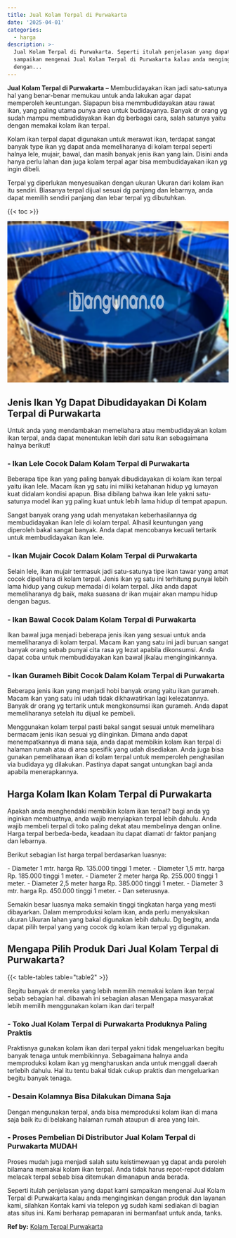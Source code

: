```yaml
---
title: Jual Kolam Terpal di Purwakarta
date: '2025-04-01'
categories:
  - harga
description: >-
  Jual Kolam Terpal di Purwakarta. Seperti itulah penjelasan yang dapat kami
  sampaikan mengenai Jual Kolam Terpal di Purwakarta kalau anda menginginkan
  dengan...
---
```


**Jual Kolam Terpal di Purwakarta** – Membudidayakan ikan jadi satu-satunya hal yang benar-benar memukau untuk anda lakukan agar dapat memperoleh keuntungan. Siapapun bisa memmbudidayakan atau rawat ikan, yang paling utama punya area untuk budidayanya. Banyak dr orang yg sudah mampu membudidayakan ikan dg berbagai cara, salah satunya yaitu dengan memakai kolam ikan terpal.

Kolam ikan terpal dapat digunakan untuk merawat ikan, terdapat sangat banyak type ikan yg dapat anda memeliharanya di kolam terpal seperti halnya lele, mujair, bawal, dan masih banyak jenis ikan yang lain. Disini anda hanya perlu lahan dan juga kolam terpal agar bisa membudidayakan ikan yg ingin dibeli.

Terpal yg diperlukan menyesuaikan dengan ukuran Ukuran dari kolam ikan itu sendiri. Biasanya terpal dijual sesuai dg panjang dan lebarnya, anda dapat memilih sendiri panjang dan lebar terpal yg dibutuhkan.

{{< toc >}}

![Jual Kolam Terpal di Purwakarta](/images/jual-kolam-terpal-03.png)

## Jenis Ikan Yg Dapat Dibudidayakan Di Kolam Terpal di Purwakarta

Untuk anda yang mendambakan memeliahara atau membudidayakan kolam ikan terpal, anda dapat menentukan lebih dari satu ikan sebagaimana halnya berikut!

### \- Ikan Lele Cocok Dalam Kolam Terpal di Purwakarta

Beberapa tipe ikan yang paling banyak dibudidayakan di kolam ikan terpal yaitu ikan lele. Macam ikan yg satu ini miliki ketahanan hidup yg lumayan kuat didalam kondisi apapun. Bisa dibilang bahwa ikan lele yakni satu-satunya model ikan yg paling kuat untuk lebih lama hidup di tempat apapun.

Sangat banyak orang yang udah menyatakan keberhasilannya dg membudidayakan ikan lele di kolam terpal. Alhasil keuntungan yang diperoleh bakal sangat banyak. Anda dapat mencobanya kecuali tertarik untuk membudidayakan ikan lele.

### \- Ikan Mujair Cocok Dalam Kolam Terpal di Purwakarta

Selain lele, ikan mujair termasuk jadi satu-satunya tipe ikan tawar yang amat cocok dipelihara di kolam terpal. Jenis ikan yg satu ini terhitung punyai lebih lama hidup yang cukup memadai di kolam terpal. Jika anda dapat memeliharanya dg baik, maka suasana dr ikan mujair akan mampu hidup dengan bagus.

### \- Ikan Bawal Cocok Dalam Kolam Terpal di Purwakarta

Ikan bawal juga menjadi beberapa jenis ikan yang sesuai untuk anda memeliharanya di kolam terpal. Macam ikan yang satu ini jadi buruan sangat banyak orang sebab punyai cita rasa yg lezat apabila dikonsumsi. Anda dapat coba untuk membudidayakan kan bawal jikalau menginginkannya.

### \- Ikan Gurameh Bibit Cocok Dalam Kolam Terpal di Purwakarta

Beberapa jenis ikan yang menjadi hobi banyak orang yaitu ikan gurameh. Macam ikan yang satu ini udah tidak dikhawatirkan lagi kelezatannya. Banyak dr orang yg tertarik untuk mengkonsumsi ikan gurameh. Anda dapat memeliharanya setelah itu dijual ke pembeli.

Menggunakan kolam terpal pasti bakal sangat sesuai untuk memelihara bermacam jenis ikan sesuai yg diinginkan. Dimana anda dapat menempatkannya di mana saja, anda dapat membikin kolam ikan terpal di halaman rumah atau di area spesifik yang udah disediakan. Anda juga bisa gunakan pemeliharaan ikan di kolam terpal untuk memperoleh penghasilan via budidaya yg dilakukan. Pastinya dapat sangat untungkan bagi anda apabila menerapkannya.

## Harga Kolam Ikan Kolam Terpal di Purwakarta

Apakah anda menghendaki membikin kolam ikan terpal? bagi anda yg inginkan membuatnya, anda wajib menyiapkan terpal lebih dahulu. Anda wajib membeli terpal di toko paling dekat atau membelinya dengan online. Harga terpal berbeda-beda, keadaan itu dapat diamati dr faktor panjang dan lebarnya.

Berikut sebagian list harga terpal berdasarkan luasnya:

\- Diameter 1 mtr. harga Rp. 135.000 tinggi 1 meter. - Diameter 1,5 mtr. harga Rp. 185.000 tinggi 1 meter. - Diameter 2 meter harga Rp. 255.000 tinggi 1 meter. - Diameter 2,5 meter harga Rp. 385.000 tinggi 1 meter. - Diameter 3 mtr. harga Rp. 450.000 tinggi 1 meter. - Dan seterusnya.

Semakin besar luasnya maka semakin tinggi tingkatan harga yang mesti dibayarkan. Dalam memproduksi kolam ikan, anda perlu menyaksikan ukuran Ukuran lahan yang bakal digunakan lebih dahulu. Dg begitu, anda dapat pilih terpal yang yang cocok dg kolam ikan terpal yg digunakan.

## Mengapa Pilih Produk Dari Jual Kolam Terpal di Purwakarta?

{{< table-tables table="table2" >}}

Begitu banyak dr mereka yang lebih memilih memakai kolam ikan terpal sebab sebagian hal. dibawah ini sebagian alasan Mengapa masyarakat lebih memilih menggunakan kolam ikan dari terpal!

### \- Toko Jual Kolam Terpal di Purwakarta Produknya Paling Praktis

Praktisnya gunakan kolam ikan dari terpal yakni tidak mengeluarkan begitu banyak tenaga untuk membikinnya. Sebagaimana halnya anda memproduksi kolam ikan yg mengharuskan anda untuk menggali daerah terlebih dahulu. Hal itu tentu bakal tidak cukup praktis dan mengeluarkan begitu banyak tenaga.

### \- Desain Kolamnya Bisa Dilakukan Dimana Saja

Dengan mengunakan terpal, anda bisa memproduksi kolam ikan di mana saja baik itu di belakang halaman rumah ataupun di area yang lain.

### \- Proses Pembelian Di Distributor Jual Kolam Terpal di Purwakarta MUDAH

Proses mudah juga menjadi salah satu keistimewaan yg dapat anda peroleh bilamana memakai kolam ikan terpal. Anda tidak harus repot-repot didalam melacak terpal sebab bisa ditemukan dimanapun anda berada.

Seperti itulah penjelasan yang dapat kami sampaikan mengenai Jual Kolam Terpal di Purwakarta kalau anda menginginkan dengan produk dan layanan kami, silahkan Kontak kami via telepon yg sudah kami sediakan di bagian atas situs ini. Kami berharap pemaparan ini bermanfaat untuk anda, tanks.

**Ref by:** [Kolam Terpal Purwakarta](https://id.wikipedia.org/wiki/Kolam)
